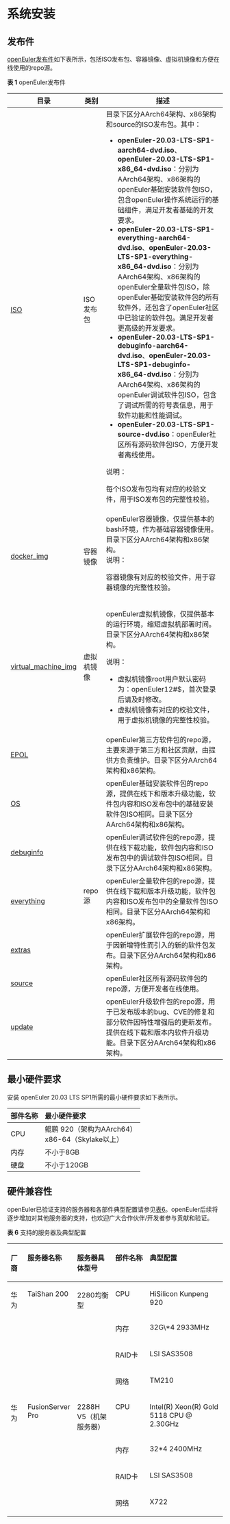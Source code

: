 # 系统安装<a name="ZH-CN_TOPIC_0225731123"></a>

## 发布件<a name="section19865103114280"></a>

[openEuler发布件](http://repo.openeuler.org/openEuler-20.03-LTS-SP1/)如下表所示，包括ISO发布包、容器镜像、虚拟机镜像和方便在线使用的repo源。


**表 1**  openEuler发布件<a name="table001"></a>

<table>
<thead>
<tr>
	<th>目录</th>
	<th>类别</th>
	<th>描述</th>
</tr>
</thead>
<tr>
	<td><a href="http://repo.openeuler.org/openEuler-20.03-LTS-SP1/ISO/">ISO</a></td>
	<td id="table001row001">ISO发布包</td>
	<td>目录下区分AArch64架构、x86架构和source的ISO发布包。其中：
		<ul>
			<li><strong>openEuler-20.03-LTS-SP1-aarch64-dvd.iso</strong>、<strong>openEuler-20.03-LTS-SP1-x86_64-dvd.iso</strong>：分别为AArch64架构、x86架构的openEuler基础安装软件包ISO，包含openEuler操作系统运行的基础组件，满足开发者基础的开发要求。</li>
			<li><strong>openEuler-20.03-LTS-SP1-everything-aarch64-dvd.iso</strong>、<strong>openEuler-20.03-LTS-SP1-everything-x86_64-dvd.iso</strong>：分别为AArch64架构、x86架构的openEuler全量软件包ISO，除openEuler基础安装软件包的所有软件外，还包含了openEuler社区中已验证的软件包。满足开发者更高级的开发要求。</li>
			<li><strong>openEuler-20.03-LTS-SP1-debuginfo-aarch64-dvd.iso</strong>、<strong>openEuler-20.03-LTS-SP1-debuginfo-x86_64-dvd.iso</strong>：分别为AArch64架构、x86架构的openEuler调试软件包ISO，包含了调试所需的符号表信息，用于软件功能和性能调试。</li>
			<li><strong>openEuler-20.03-LTS-SP1-source-dvd.iso</strong>：openEuler社区所有源码软件包ISO，方便开发者离线使用。</li>
		</ul>
		<div><span class="notetitle">说明：</span>
			<div class="notebody"><p>每个ISO发布包均有对应的校验文件，用于ISO发布包的完整性校验。</p></div>
		</div>
	</td>
</tr>
<tr>
	<td><a href="http://repo.openeuler.org/openEuler-20.03-LTS-SP1/docker_img/">docker_img</a></td>
	<td id="table001row002">容器镜像</td>
	<td>openEuler容器镜像，仅提供基本的bash环境，作为基础容器镜像使用。目录下区分AArch64架构和x86架构。
		<div><span class="notetitle">说明：</span>
			<div class="notebody"><p>容器镜像有对应的校验文件，用于容器镜像的完整性校验。</p></div>
		</div>
	</td>
</tr>
<tr>
	<td id="table001row003"><a href="http://repo.openeuler.org/openEuler-20.03-LTS-SP1/virtual_machine_img/">virtual_machine_img</a></td>
	<td>虚拟机镜像</td>
	<td><p>openEuler虚拟机镜像，仅提供基本的运行环境，缩短虚拟机部署时间。目录下区分AArch64架构和x86架构。</p>
		<div><span class="notetitle">说明：</span>
			<div class="notebody">
				<ul>
					<li>虚拟机镜像root用户默认密码为：openEuler12#$，首次登录后请及时修改。</li>
					<li>虚拟机镜像有对应的校验文件，用于虚拟机镜像的完整性校验。</li>
				</ul>
			</div>
		</div>
	</td>
</tr>
<tr>
	<td><a href="http://repo.openeuler.org/openEuler-20.03-LTS-SP1/EPOL/">EPOL</a></td>
	<td rowspan="7" id="table001row004">repo源</td>
	<td>openEuler第三方软件包的repo源，主要来源于第三方和社区贡献，由提供方负责维护。目录下区分AArch64架构和x86架构。</td>
</tr>
<tr>
	<td><a href="http://repo.openeuler.org/openEuler-20.03-LTS-SP1/OS/">OS</a></td>
	<td>openEuler基础安装软件包的repo源，提供在线下和版本升级功能，软件包内容和ISO发布包中的基础安装软件包ISO相同。目录下区分AArch64架构和x86架构。</td>
</tr>
<tr>
	<td><a href="http://repo.openeuler.org/openEuler-20.03-LTS-SP1/debuginfo/">debuginfo</a></td>
	<td>openEuler调试软件包的repo源，提供在线下载功能，软件包内容和ISO发布包中的调试软件包ISO相同。目录下区分AArch64架构和x86架构。</td>
</tr>
<tr>
	<td><a href="http://repo.openeuler.org/openEuler-20.03-LTS-SP1/everything/">everything</a></td>
	<td>openEuler全量软件包的repo源，提供在线下载和版本升级功能，软件包内容和ISO发布包中的全量软件包ISO相同。目录下区分AArch64架构和x86架构。</td>
</tr>
<tr>
	<td><a href="http://repo.openeuler.org/openEuler-20.03-LTS-SP1/extras/">extras</a></td>
	<td>openEuler扩展软件包的repo源，用于因新增特性而引入的新的软件包发布。目录下区分AArch64架构和x86架构。</td>
</tr>
<tr>
	<td><a href="http://repo.openeuler.org/openEuler-20.03-LTS-SP1/source/">source</a></td>
	<td>openEuler社区所有源码软件包的repo源，方便开发者在线使用。</td>
</tr>
<tr>
	<td><a href="http://repo.openeuler.org/openEuler-20.03-LTS-SP1/update/">update</a></td>
	<td>openEuler升级软件包的repo源，用于已发布版本的bug、CVE的修复和部分软件因特性增强后的更新发布。提供在线下载和版本内软件升级功能。目录下区分AArch64架构和x86架构。</td>
</tr>
</table>


## 最小硬件要求<a name="zh-cn_topic_0182825778_section1542202114014"></a>

安装 openEuler 20.03 LTS SP1所需的最小硬件要求如下表所示。

| 部件名称 |最小硬件要求  |
|:---  |:----  |
| CPU | 鲲鹏 920（架构为AArch64）<br/>x86-64（Skylake以上） |
| 内存 | 不小于8GB |
| 硬盘 | 不小于120GB |


## 硬件兼容性<a name="section1154104624319"></a>

openEuler已验证支持的服务器和各部件典型配置请参见[表6](#zh-cn_topic_0227922427_table39822012)。openEuler后续将逐步增加对其他服务器的支持，也欢迎广大合作伙伴/开发者参与贡献和验证。

**表 6**  支持的服务器及典型配置

<a name="zh-cn_topic_0227922427_table39822012"></a>
<table><thead align="left"><tr id="zh-cn_topic_0227922427_row17270681"><th class="cellrowborder" valign="top" width="8.200820082008201%" id="mcps1.2.6.1.1"><p id="p1239010167198"><a name="p1239010167198"></a><a name="p1239010167198"></a>厂商</p>
</th>
<th class="cellrowborder" valign="top" width="16.28162816281628%" id="mcps1.2.6.1.2"><p id="zh-cn_topic_0227922427_p56747887"><a name="zh-cn_topic_0227922427_p56747887"></a><a name="zh-cn_topic_0227922427_p56747887"></a>服务器名称</p>
</th>
<th class="cellrowborder" valign="top" width="18.71187118711871%" id="mcps1.2.6.1.3"><p id="zh-cn_topic_0227922427_p33176134"><a name="zh-cn_topic_0227922427_p33176134"></a><a name="zh-cn_topic_0227922427_p33176134"></a>服务器具体型号</p>
</th>
<th class="cellrowborder" valign="top" width="17.211721172117212%" id="mcps1.2.6.1.4"><p id="p19313161314450"><a name="p19313161314450"></a><a name="p19313161314450"></a>部件名称</p>
</th>
<th class="cellrowborder" valign="top" width="39.59395939593959%" id="mcps1.2.6.1.5"><p id="p183840814519"><a name="p183840814519"></a><a name="p183840814519"></a>典型配置</p>
</th>
</tr>
</thead>
<tbody><tr id="zh-cn_topic_0227922427_row7284856"><td class="cellrowborder" rowspan="4" valign="top" width="8.200820082008201%" headers="mcps1.2.6.1.1 "><p id="p111661925121918"><a name="p111661925121918"></a><a name="p111661925121918"></a>华为</p>
</td>
<td class="cellrowborder" rowspan="4" valign="top" width="16.28162816281628%" headers="mcps1.2.6.1.2 "><p id="zh-cn_topic_0227922427_p34571797"><a name="zh-cn_topic_0227922427_p34571797"></a><a name="zh-cn_topic_0227922427_p34571797"></a>TaiShan 200</p>
</td>
<td class="cellrowborder" rowspan="4" valign="top" width="18.71187118711871%" headers="mcps1.2.6.1.3 "><p id="zh-cn_topic_0227922427_p53202458"><a name="zh-cn_topic_0227922427_p53202458"></a><a name="zh-cn_topic_0227922427_p53202458"></a>2280均衡型</p>
</td>
<td class="cellrowborder" valign="top" width="17.211721172117212%" headers="mcps1.2.6.1.4 "><p id="p632634144516"><a name="p632634144516"></a><a name="p632634144516"></a>CPU</p>
</td>
<td class="cellrowborder" valign="top" width="39.59395939593959%" headers="mcps1.2.6.1.5 "><p id="p269564774512"><a name="p269564774512"></a><a name="p269564774512"></a>HiSilicon Kunpeng 920</p>
</td>
</tr>
<tr id="row127460329457"><td class="cellrowborder" valign="top" headers="mcps1.2.6.1.1 "><p id="p7326641174519"><a name="p7326641174519"></a><a name="p7326641174519"></a>内存</p>
</td>
<td class="cellrowborder" valign="top" headers="mcps1.2.6.1.2 "><p id="p4695124774516"><a name="p4695124774516"></a><a name="p4695124774516"></a>32G\*4 2933MHz</p>
</td>
</tr>
<tr id="row3713103715458"><td class="cellrowborder" valign="top" headers="mcps1.2.6.1.1 "><p id="p13326114115457"><a name="p13326114115457"></a><a name="p13326114115457"></a>RAID卡</p>
</td>
<td class="cellrowborder" valign="top" headers="mcps1.2.6.1.2 "><p id="p13696154764514"><a name="p13696154764514"></a><a name="p13696154764514"></a>LSI SAS3508</p>
</td>
</tr>
<tr id="row1371312378455"><td class="cellrowborder" valign="top" headers="mcps1.2.6.1.1 "><p id="p732611416456"><a name="p732611416456"></a><a name="p732611416456"></a>网络</p>
</td>
<td class="cellrowborder" valign="top" headers="mcps1.2.6.1.2 "><p id="p13696114718455"><a name="p13696114718455"></a><a name="p13696114718455"></a>TM210</p>
</td>
</tr>
<tr id="zh-cn_topic_0227922427_row36446907"><td class="cellrowborder" rowspan="4" valign="top" width="8.200820082008201%" headers="mcps1.2.6.1.1 "><p id="p1831103919198"><a name="p1831103919198"></a><a name="p1831103919198"></a>华为</p>
</td>
<td class="cellrowborder" rowspan="4" valign="top" width="16.28162816281628%" headers="mcps1.2.6.1.2 "><p id="p1245317822418"><a name="p1245317822418"></a><a name="p1245317822418"></a>FusionServer Pro</p>
</td>
<td class="cellrowborder" rowspan="4" valign="top" width="18.71187118711871%" headers="mcps1.2.6.1.3 "><p id="p1345214816241"><a name="p1345214816241"></a><a name="p1345214816241"></a>2288H V5（机架服务器）</p>
</td>
<td class="cellrowborder" valign="top" width="17.211721172117212%" headers="mcps1.2.6.1.4 "><p id="p1235016319467"><a name="p1235016319467"></a><a name="p1235016319467"></a>CPU</p>
</td>
<td class="cellrowborder" valign="top" width="39.59395939593959%" headers="mcps1.2.6.1.5 "><p id="p148932077463"><a name="p148932077463"></a><a name="p148932077463"></a>Intel(R) Xeon(R) Gold 5118 CPU @ 2.30GHz</p>
</td>
</tr>
<tr id="row12326548454"><td class="cellrowborder" valign="top" headers="mcps1.2.6.1.1 "><p id="p1035012313461"><a name="p1035012313461"></a><a name="p1035012313461"></a>内存</p>
</td>
<td class="cellrowborder" valign="top" headers="mcps1.2.6.1.2 "><p id="p13893379461"><a name="p13893379461"></a><a name="p13893379461"></a>32*4 2400MHz</p>
</td>
</tr>
<tr id="row206435916456"><td class="cellrowborder" valign="top" headers="mcps1.2.6.1.1 "><p id="p23509319462"><a name="p23509319462"></a><a name="p23509319462"></a>RAID卡</p>
</td>
<td class="cellrowborder" valign="top" headers="mcps1.2.6.1.2 "><p id="p16893107144611"><a name="p16893107144611"></a><a name="p16893107144611"></a>LSI SAS3508</p>
</td>
</tr>
<tr id="row5647591455"><td class="cellrowborder" valign="top" headers="mcps1.2.6.1.1 "><p id="p1835019312469"><a name="p1835019312469"></a><a name="p1835019312469"></a>网络</p>
</td>
<td class="cellrowborder" valign="top" headers="mcps1.2.6.1.2 "><p id="p189318714460"><a name="p189318714460"></a><a name="p189318714460"></a>X722</p>
</td>
</tr>
</tbody>
</table>

